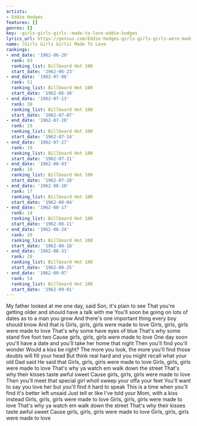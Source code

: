 ```yaml
---
artists:
- Eddie Hodges
features: []
genres: []
key: -girls-girls-girls--made-to-love-eddie-hodges
lyrics_url: https://genius.com/Eddie-hodges-girls-girls-girls-were-made-to-love-lyrics
name: (Girls Girls Girls) Made To Love
rankings:
- end_date: '1962-06-29'
  rank: 69
  ranking_list: Billboard Hot 100
  start_date: '1962-06-23'
- end_date: '1962-07-06'
  rank: 51
  ranking_list: Billboard Hot 100
  start_date: '1962-06-30'
- end_date: '1962-07-13'
  rank: 38
  ranking_list: Billboard Hot 100
  start_date: '1962-07-07'
- end_date: '1962-07-20'
  rank: 29
  ranking_list: Billboard Hot 100
  start_date: '1962-07-14'
- end_date: '1962-07-27'
  rank: 19
  ranking_list: Billboard Hot 100
  start_date: '1962-07-21'
- end_date: '1962-08-03'
  rank: 18
  ranking_list: Billboard Hot 100
  start_date: '1962-07-28'
- end_date: '1962-08-10'
  rank: 17
  ranking_list: Billboard Hot 100
  start_date: '1962-08-04'
- end_date: '1962-08-17'
  rank: 14
  ranking_list: Billboard Hot 100
  start_date: '1962-08-11'
- end_date: '1962-08-24'
  rank: 20
  ranking_list: Billboard Hot 100
  start_date: '1962-08-18'
- end_date: '1962-08-31'
  rank: 28
  ranking_list: Billboard Hot 100
  start_date: '1962-08-25'
- end_date: '1962-09-07'
  rank: 54
  ranking_list: Billboard Hot 100
  start_date: '1962-09-01'
---
```

My father looked at me one day, said Son, it's plain to see
That you're getting older and should have a talk with me
You'll soon be going on lots of dates as to a man you grow
And there's one important thing every boy should know
And that is
Girls, girls, girls were made to love
Girls, girls, girls were made to love
That's why some have eyes of blue
That's why some stand five foot two
Cause girls, girls, girls were made to love
One day soon you'll have a date and you'll take her home that night
Then you'll find you'll wonder Would a kiss be right?
The more you look, the more you'll find those doubts will fill your head
But think real hard and you might recall what your old Dad said
He said that
Girls, girls, girls were made to love
Girls, girls, girls were made to love
That's why ya watch em walk down the street
That's why their kisses taste awful sweet
Cause girls, girls, girls were made to love
Then you'll meet that special girl wholl sweep your offa your feet
You'll want to say you love her but you'll find it hard to speak
This is a time when you'll find it's better left unsaid
Just tell er like I've told your Mom, with a kiss instead
Girls, girls, girls were made to love
Girls, girls, girls were made to love
That's why ya watch em walk down the street
That's why their kisses taste awful sweet
Cause girls, girls, girls were made to love
Girls, girls, girls were made to love
